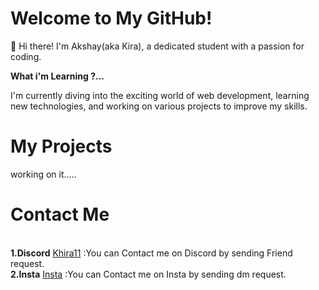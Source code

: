 # Welcome to My GitHub!
👋 Hi there! I'm Akshay(aka Kira), a dedicated student with a passion for coding.

**What i'm Learning ?...**

I'm currently diving into the exciting world of web development, learning new technologies, and working on various projects to improve my skills. 

# My Projects

working on it.....

# Contact Me 
<br>
<b>1.Discord</b>
<a href="https://discord.com/users/1078294134051328111" target="_main">Khira11</a> :You can Contact me on Discord by sending Friend request.
<br>
<b>2.Insta</b>
<a href="https://www.instagram.com/kira_xd07/" target="main">Insta</a> :You can Contact me on Insta by sending dm request.